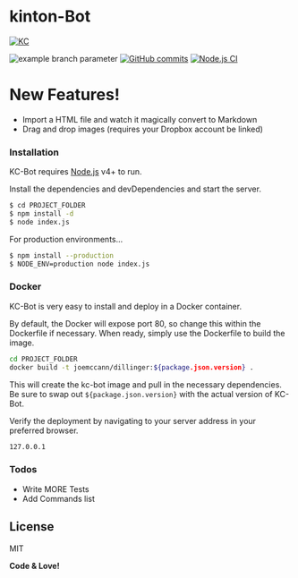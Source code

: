 # kinton-Bot

[![KC](https://games.kintoncloud.com/assets/img/PoweredBy.png)](https://kintoncloud.com)

[//]: # (branch - https://github.com/github/docs/actions/workflows/main.yml/badge.svg?branch=feature-1)
[//]: # (event parameter - https://github.com/github/docs/actions/workflows/main.yml/badge.svg?event=pull_request)
![example branch parameter](https://github.com/github/docs/actions/workflows/main.yml/badge.svg?branch=feature-1)
[![GitHub commits](https://img.shields.io/github/commits-since/Naereen/StrapDown.js/v1.0.0.svg)](https://github.com/regorDam/kinton-bot/commits/master)
[![Node.js CI](https://github.com/regorDam/kinton-bot/actions/workflows/release-package.yml/badge.svg)](https://github.com/regorDam/kinton-bot/actions/workflows/release-package.yml)

# New Features!

  - Import a HTML file and watch it magically convert to Markdown
  - Drag and drop images (requires your Dropbox account be linked)


### Installation

KC-Bot requires [Node.js](https://nodejs.org/) v4+ to run.

Install the dependencies and devDependencies and start the server.

```sh
$ cd PROJECT_FOLDER
$ npm install -d
$ node index.js
```

For production environments...

```sh
$ npm install --production
$ NODE_ENV=production node index.js
```

### Docker
KC-Bot is very easy to install and deploy in a Docker container.

By default, the Docker will expose port 80, so change this within the Dockerfile if necessary. When ready, simply use the Dockerfile to build the image.

```sh
cd PROJECT_FOLDER
docker build -t joemccann/dillinger:${package.json.version} .
```
This will create the kc-bot image and pull in the necessary dependencies. Be sure to swap out `${package.json.version}` with the actual version of KC-Bot.

Verify the deployment by navigating to your server address in your preferred browser.

```sh
127.0.0.1
```

### Todos

 - Write MORE Tests
 - Add Commands list

License
----

MIT


**Code & Love!**
